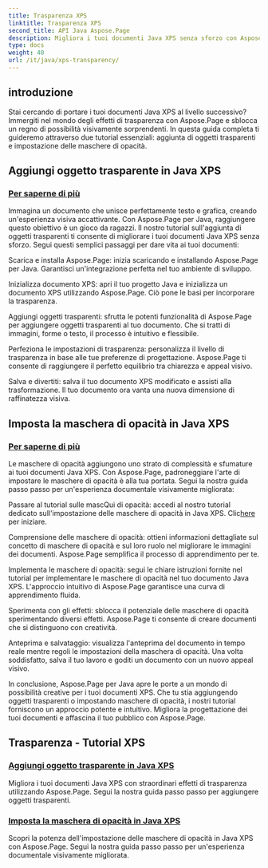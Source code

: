 ```yaml
---
title: Trasparenza XPS
linktitle: Trasparenza XPS
second_title: API Java Aspose.Page
description: Migliora i tuoi documenti Java XPS senza sforzo con Aspose.Page. Impara ad aggiungere oggetti trasparenti e impostare maschere di opacità nei nostri tutorial per effetti visivi migliorati.
type: docs
weight: 40
url: /it/java/xps-transparency/
---
```

## introduzione

Stai cercando di portare i tuoi documenti Java XPS al livello successivo? Immergiti nel mondo degli effetti di trasparenza con Aspose.Page e sblocca un regno di possibilità visivamente sorprendenti. In questa guida completa ti guideremo attraverso due tutorial essenziali: aggiunta di oggetti trasparenti e impostazione delle maschere di opacità.

## Aggiungi oggetto trasparente in Java XPS
### [Per saperne di più](./add-transparent-object/)

Immagina un documento che unisce perfettamente testo e grafica, creando un'esperienza visiva accattivante. Con Aspose.Page per Java, raggiungere questo obiettivo è un gioco da ragazzi. Il nostro tutorial sull'aggiunta di oggetti trasparenti ti consente di migliorare i tuoi documenti Java XPS senza sforzo. Segui questi semplici passaggi per dare vita ai tuoi documenti:

Scarica e installa Aspose.Page: inizia scaricando e installando Aspose.Page per Java. Garantisci un'integrazione perfetta nel tuo ambiente di sviluppo.

Inizializza documento XPS: apri il tuo progetto Java e inizializza un documento XPS utilizzando Aspose.Page. Ciò pone le basi per incorporare la trasparenza.

Aggiungi oggetti trasparenti: sfrutta le potenti funzionalità di Aspose.Page per aggiungere oggetti trasparenti al tuo documento. Che si tratti di immagini, forme o testo, il processo è intuitivo e flessibile.

Perfeziona le impostazioni di trasparenza: personalizza il livello di trasparenza in base alle tue preferenze di progettazione. Aspose.Page ti consente di raggiungere il perfetto equilibrio tra chiarezza e appeal visivo.

Salva e divertiti: salva il tuo documento XPS modificato e assisti alla trasformazione. Il tuo documento ora vanta una nuova dimensione di raffinatezza visiva.

## Imposta la maschera di opacità in Java XPS
### [Per saperne di più](./set-opacity-mask/)

Le maschere di opacità aggiungono uno strato di complessità e sfumature ai tuoi documenti Java XPS. Con Aspose.Page, padroneggiare l'arte di impostare le maschere di opacità è alla tua portata. Segui la nostra guida passo passo per un'esperienza documentale visivamente migliorata:

 Passare al tutorial sulle mascQui di opacità: accedi al nostro tutorial dedicato sull'impostazione delle maschere di opacità in Java XPS. Clic[here](./set-opacity-mask/) per iniziare.

Comprensione delle maschere di opacità: ottieni informazioni dettagliate sul concetto di maschere di opacità e sul loro ruolo nel migliorare le immagini dei documenti. Aspose.Page semplifica il processo di apprendimento per te.

Implementa le maschere di opacità: segui le chiare istruzioni fornite nel tutorial per implementare le maschere di opacità nel tuo documento Java XPS. L'approccio intuitivo di Aspose.Page garantisce una curva di apprendimento fluida.

Sperimenta con gli effetti: sblocca il potenziale delle maschere di opacità sperimentando diversi effetti. Aspose.Page ti consente di creare documenti che si distinguono con creatività.

Anteprima e salvataggio: visualizza l'anteprima del documento in tempo reale mentre regoli le impostazioni della maschera di opacità. Una volta soddisfatto, salva il tuo lavoro e goditi un documento con un nuovo appeal visivo.

In conclusione, Aspose.Page per Java apre le porte a un mondo di possibilità creative per i tuoi documenti XPS. Che tu stia aggiungendo oggetti trasparenti o impostando maschere di opacità, i nostri tutorial forniscono un approccio potente e intuitivo. Migliora la progettazione dei tuoi documenti e affascina il tuo pubblico con Aspose.Page.
## Trasparenza - Tutorial XPS
### [Aggiungi oggetto trasparente in Java XPS](./add-transparent-object/)
Migliora i tuoi documenti Java XPS con straordinari effetti di trasparenza utilizzando Aspose.Page. Segui la nostra guida passo passo per aggiungere oggetti trasparenti. 
### [Imposta la maschera di opacità in Java XPS](./set-opacity-mask/)
Scopri la potenza dell'impostazione delle maschere di opacità in Java XPS con Aspose.Page. Segui la nostra guida passo passo per un'esperienza documentale visivamente migliorata.